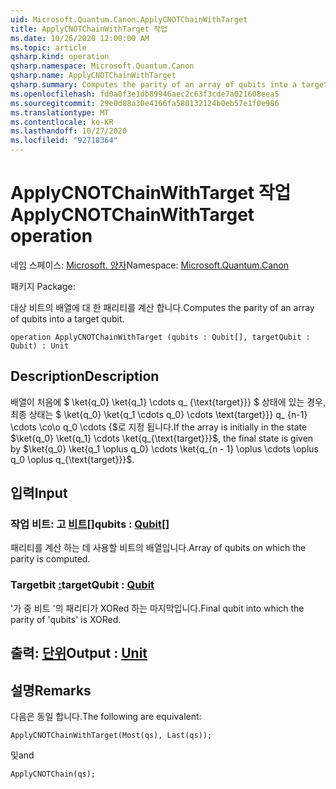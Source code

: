 ```yaml
---
uid: Microsoft.Quantum.Canon.ApplyCNOTChainWithTarget
title: ApplyCNOTChainWithTarget 작업
ms.date: 10/26/2020 12:00:00 AM
ms.topic: article
qsharp.kind: operation
qsharp.namespace: Microsoft.Quantum.Canon
qsharp.name: ApplyCNOTChainWithTarget
qsharp.summary: Computes the parity of an array of qubits into a target qubit.
ms.openlocfilehash: fd0a0f3e1db89946aec2c63f3cde7a021608eea5
ms.sourcegitcommit: 29e0d88a30e4166fa580132124b0eb57e1f0e986
ms.translationtype: MT
ms.contentlocale: ko-KR
ms.lasthandoff: 10/27/2020
ms.locfileid: "92718364"
---
```

# <a name="applycnotchainwithtarget-operation"></a><span data-ttu-id="df3fd-102">ApplyCNOTChainWithTarget 작업</span><span class="sxs-lookup"><span data-stu-id="df3fd-102">ApplyCNOTChainWithTarget operation</span></span>

<span data-ttu-id="df3fd-103">네임 스페이스: [Microsoft. 양자](xref:Microsoft.Quantum.Canon)</span><span class="sxs-lookup"><span data-stu-id="df3fd-103">Namespace: [Microsoft.Quantum.Canon](xref:Microsoft.Quantum.Canon)</span></span>

<span data-ttu-id="df3fd-104">패키지 [](https://nuget.org/packages/)</span><span class="sxs-lookup"><span data-stu-id="df3fd-104">Package: [](https://nuget.org/packages/)</span></span>


<span data-ttu-id="df3fd-105">대상 비트의 배열에 대 한 패리티를 계산 합니다.</span><span class="sxs-lookup"><span data-stu-id="df3fd-105">Computes the parity of an array of qubits into a target qubit.</span></span>

```qsharp
operation ApplyCNOTChainWithTarget (qubits : Qubit[], targetQubit : Qubit) : Unit
```


## <a name="description"></a><span data-ttu-id="df3fd-106">Description</span><span class="sxs-lookup"><span data-stu-id="df3fd-106">Description</span></span>

<span data-ttu-id="df3fd-107">배열이 처음에 $ \ket{q_0} \ket{q_1} \cdots q_ {\text{target}}} $ 상태에 있는 경우, 최종 상태는 $ \ket{q_0} \ket{q_1 \cdots q_0} \cdots \text{target}}} q_ {n-1} \cdots \co\o q_0 \cdots {$로 지정 됩니다.</span><span class="sxs-lookup"><span data-stu-id="df3fd-107">If the array is initially in the state $\ket{q_0} \ket{q_1} \cdots \ket{q_{\text{target}}}$, the final state is given by $\ket{q_0} \ket{q_1 \oplus q_0} \cdots \ket{q_{n - 1} \oplus \cdots \oplus q_0 \oplus q_{\text{target}}}$.</span></span>

## <a name="input"></a><span data-ttu-id="df3fd-108">입력</span><span class="sxs-lookup"><span data-stu-id="df3fd-108">Input</span></span>

### <a name="qubits--qubit"></a><span data-ttu-id="df3fd-109">작업 비트: 고 [비트](xref:microsoft.quantum.lang-ref.qubit)[]</span><span class="sxs-lookup"><span data-stu-id="df3fd-109">qubits : [Qubit](xref:microsoft.quantum.lang-ref.qubit)[]</span></span>

<span data-ttu-id="df3fd-110">패리티를 계산 하는 데 사용할 비트의 배열입니다.</span><span class="sxs-lookup"><span data-stu-id="df3fd-110">Array of qubits on which the parity is computed.</span></span>


### <a name="targetqubit--qubit"></a><span data-ttu-id="df3fd-111">Targetbit [:](xref:microsoft.quantum.lang-ref.qubit)</span><span class="sxs-lookup"><span data-stu-id="df3fd-111">targetQubit : [Qubit](xref:microsoft.quantum.lang-ref.qubit)</span></span>

<span data-ttu-id="df3fd-112">'가 중 비트 '의 패리티가 XORed 하는 마지막입니다.</span><span class="sxs-lookup"><span data-stu-id="df3fd-112">Final qubit into which the parity of 'qubits' is XORed.</span></span>



## <a name="output--unit"></a><span data-ttu-id="df3fd-113">출력: [단위](xref:microsoft.quantum.lang-ref.unit)</span><span class="sxs-lookup"><span data-stu-id="df3fd-113">Output : [Unit](xref:microsoft.quantum.lang-ref.unit)</span></span>



## <a name="remarks"></a><span data-ttu-id="df3fd-114">설명</span><span class="sxs-lookup"><span data-stu-id="df3fd-114">Remarks</span></span>

<span data-ttu-id="df3fd-115">다음은 동일 합니다.</span><span class="sxs-lookup"><span data-stu-id="df3fd-115">The following are equivalent:</span></span>

```qsharp
ApplyCNOTChainWithTarget(Most(qs), Last(qs));
```

<span data-ttu-id="df3fd-116">및</span><span class="sxs-lookup"><span data-stu-id="df3fd-116">and</span></span>

```qsharp
ApplyCNOTChain(qs);
```